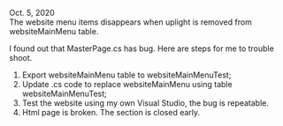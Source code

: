 Oct. 5, 2020<br>
The website menu items disappears when uplight is removed from websiteMainMenu table. <br>

I found out that MasterPage.cs has bug. Here are steps for me to trouble shoot. <br>
1. Export websiteMainMenu table to websiteMainMenuTest;
2. Update .cs code to replace websiteMainMenu using table websiteMainMenuTest;
3. Test the website using my own Visual Studio, the bug is repeatable. 
4. Html page is broken. The section is closed early. 


